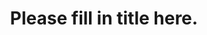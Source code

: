---
title: "Please fill in title here."
link: "Put File Link here!! must be direct! example: /files/press-releases/YOUR_FILE_NAME_HERE"
day: 02
month: "Please put month here Ex: Jan"
year: 2001
date:
lang: "en"
---
